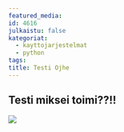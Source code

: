 ```yaml
---
featured_media: 
id: 4616
julkaistu: false
kategoriat:
  - kayttojarjestelmat
  - python
tags: 
title: Testi Ojhe
---
```

## Testi miksei toimi??!!

![](Pasted%20image%2020250322151514.png)